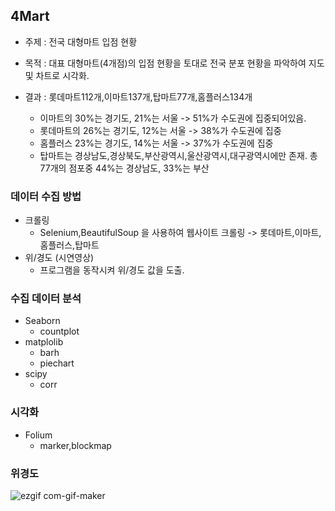 ## 4Mart
- 주제 : 전국 대형마트 입점 현황

- 목적 : 대표 대형마트(4개점)의 입점 현황을 토대로 전국 분포 현황을 파악하여 지도 및 차트로 시각화.

- 결과 : 롯데마트112개,이마트137개,탑마트77개,홈플러스134개
     - 이마트의 30%는 경기도, 21%는 서울 -> 51%가 수도권에 집중되어있음.
     - 롯데마트의 26%는 경기도, 12%는 서울 -> 38%가 수도권에 집중
     - 홈플러스 23%는 경기도, 14%는 서울 -> 37%가 수도권에 집중
     - 탑마트는 경상남도,경상북도,부산광역시,울산광역시,대구광역시에만 존재. 
       총 77개의 점포중 44%는 경상남도, 33%는 부산



### 데이터 수집 방법
- 크롤링
     - Selenium,BeautifulSoup 을 사용하여 웹사이트 크롤링
      -> 롯데마트,이마트,홈플러스,탑마트
- 위/경도 (시연영상)
     - 프로그램을 동작시켜 위/경도 값을 도출.


### 수집 데이터 분석
- Seaborn 
     - countplot
- matplolib
     - barh
     - piechart
- scipy
     - corr 
          
### 시각화
- Folium
     - marker,blockmap
   
### 위경도
![ezgif com-gif-maker](https://user-images.githubusercontent.com/108312250/192431981-646e6881-79c1-4046-bead-43e3177be082.gif)


        
